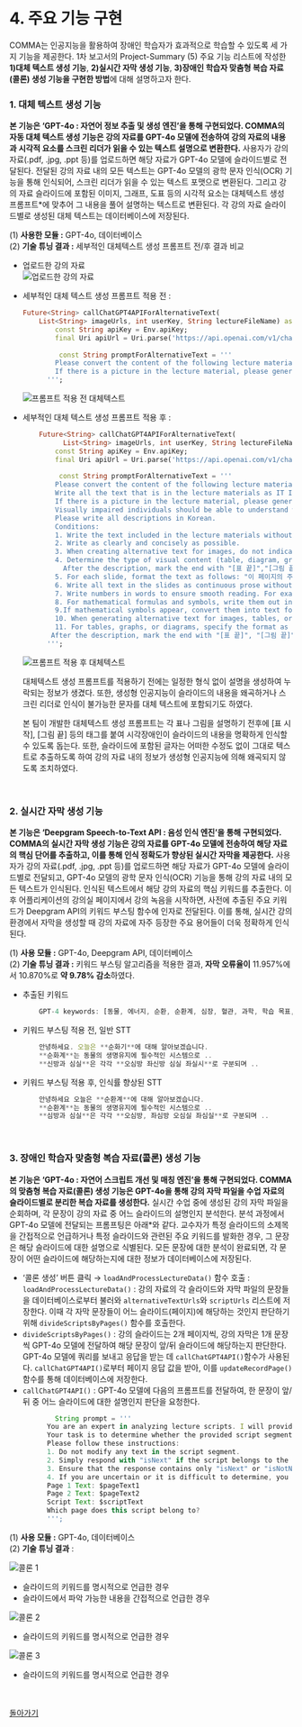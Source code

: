 # 4. 주요 기능 구현

COMMA는 인공지능을 활용하여 장애인 학습자가 효과적으로 학습할 수 있도록 세 가지 기능을 제공한다. 1차 보고서의 Project-Summary (5) 주요 기능 리스트에 작성한 **1)대체 텍스트 생성 기능**, **2)실시간 자막 생성 기능**, **3)장애인 학습자 맞춤형 복습 자료(콜론) 생성 기능을 구현한 방법**에 대해 설명하고자 한다.

### 1. 대체 텍스트 생성 기능

**본 기능은 ‘GPT-4o : 자연어 정보 추출 및 생성 엔진’을 통해 구현되었다. COMMA의 자동 대체 텍스트 생성 기능은 강의 자료를  GPT-4o 모델에 전송하여 강의 자료의 내용과 시각적 요소를 스크린 리더가 읽을 수 있는 텍스트 설명으로 변환한다.** 사용자가 강의 자료(.pdf, .jpg, .ppt 등)를 업로드하면 해당 자료가 GPT-4o 모델에 슬라이드별로 전달된다.  전달된 강의 자료 내의 모든 텍스트는 GPT-4o 모델의 광학 문자 인식(OCR) 기능을 통해 인식되어, 스크린 리더가 읽을 수 있는 텍스트 포맷으로 변환된다. 그리고 강의 자료 슬라이드에 포함된 이미지, 그래프, 도표 등의 시각적 요소는 대체텍스트 생성 프롬프트*에 맞추어 그 내용을 풀어 설명하는 텍스트로 변환된다. 각 강의 자료 슬라이드별로 생성된 대체 텍스트는 데이터베이스에 저장된다.

(1) **사용한 모듈 :** GPT-4o, 데이터베이스<br>
(2) **기술 튜닝 결과 :** 세부적인 대체텍스트 생성 프롬프트 전/후 결과 비교
- 업로드한 강의 자료    
    ![업로드한 강의 자료](./0_업로드한%20강의자료.png)
        
- 세부적인 대체 텍스트 생성 프롬프트 적용 전 : 
    ```dart
    Future<String> callChatGPT4APIForAlternativeText(
        List<String> imageUrls, int userKey, String lectureFileName) async {
            const String apiKey = Env.apiKey;
            final Uri apiUrl = Uri.parse('https://api.openai.com/v1/chat/completions');
        
             const String promptForAlternativeText = '''
            Please convert the content of the following lecture materials into text 
            If there is a picture in the lecture material, please generate a alternative text which describes about the picture.
          ''';
    ```
    ![프롬프트 적용 전 대체텍스트](./1_전%20대체.png)
        
- 세부적인 대체 텍스트 생성 프롬프트 적용 후 : 
    ```dart
        Future<String> callChatGPT4APIForAlternativeText(
              List<String> imageUrls, int userKey, String lectureFileName) async {
            const String apiKey = Env.apiKey;
            final Uri apiUrl = Uri.parse('https://api.openai.com/v1/chat/completions');
        
             const String promptForAlternativeText = '''
            Please convert the content of the following lecture materials into text so that visually impaired individuals can recognize it using a screen reader. 
            Write all the text that is in the lecture materials as IT IS, with any additional description or modification.
            If there is a picture in the lecture material, please generate a alternative text which describes about the picture.
            Visually impaired individuals should be able to understand where and what letters or pictures are located in the lecture materials through this text.
            Please write all descriptions in Korean.
            Conditions: 
            1. Write the text included in the lecture materials without any modifications. 
            2. Write as clearly and concisely as possible.
            3. When creating alternative text for images, do not indicate the position of the image. Instead, describe the image from top to bottom.
            4. Determine the type of visual content (table, diagram, graph, or other) and specify the format as [표], [그림], [그래프], etc., followed by the descriptive text.
              After the description, mark the end with "[표 끝]","[그림 끝]", "[그래프 끝]".
            5. For each slide, format the text as follows: "이 페이지의 주제는 ~~~입니다."
            6. Write all text in the slides as continuous prose without special characters that are hard to read aloud. This includes excluding emoticons, emojis, and other symbols that are difficult to read aloud.
            7. Write numbers in words to ensure smooth reading. For example, "12번" should be written as "열두번" and "23번째" as "스물세 번째".
            8. For mathematical formulas and symbols, write them out in text form so that they can be read aloud properly by a screen reader. This includes symbols like sigma, square root, alpha, beta, etc.
            9.If mathematical symbols appear, convert them into text form based on your judgment, ensuring that the symbols are not written as they are but transformed into readable text.
            10. When generating alternative text for images, tables, or graphs, ensure that the description provides enough detail for visually impaired individuals to fully understand the content. Include details such as the structure, data values, trends, and key information to help them grasp the meaning of the table or graph as clearly as possible.
            11. For tables, graphs, or diagrams, specify the format as [표], [그림], [그래프], etc., followed by the descriptive text. Ensure that the description is detailed enough so that the visually impaired can understand the content as if they were seeing the table or graph themselves. Use words to explain key insights, trends, or important data points in graphs or tables.
           After the description, mark the end with "[표 끝]", "[그림 끝]", "[그래프 끝]".
          ''';
    ```    
    ![프롬프트 적용 후 대체텍스트](./2_후%20대체.png)
        
    대체텍스트 생성 프롬프트를 적용하기 전에는 일정한 형식 없이 설명을 생성하여 누락되는 정보가 생겼다. 또한, 생성형 인공지능이 슬라이드의 내용을 왜곡하거나 스크린 리더로 인식이 불가능한 문자를 대체 텍스트에 포함되기도 하였다. 
        
    본 팀이 개발한 대체텍스트 생성 프롬프트는 각 표나 그림을 설명하기 전후에 [표 시작], [그림 끝] 등의 태그를 붙여 시각장애인이 슬라이드의 내용을 명확하게 인식할 수 있도록 돕는다. 또한, 슬라이드에 포함된 글자는 어떠한 수정도 없이 그대로 텍스트로 추출하도록 하여 강의 자료 내의 정보가 생성형 인공지능에 의해 왜곡되지 않도록 조치하였다. 
        
<br>

### 2. 실시간 자막 생성 기능

**본 기능은 ‘Deepgram Speech-to-Text API : 음성 인식 엔진’을 통해 구현되었다. COMMA의 실시간 자막 생성 기능은 강의 자료를 GPT-4o 모델에 전송하여 해당 자료의 핵심 단어를 추출하고, 이를 통해 인식 정확도가 향상된 실시간 자막을 제공한다.** 사용자가 강의 자료(.pdf, .jpg, .ppt 등)를 업로드하면 해당 자료가 GPT-4o 모델에 슬라이드별로 전달되고,  GPT-4o 모델의 광학 문자 인식(OCR) 기능을 통해 강의 자료 내의 모든 텍스트가 인식된다. 인식된 텍스트에서 해당 강의 자료의 핵심 키워드를 추출한다. 이후 어플리케이션의 강의실 페이지에서 강의 녹음을 시작하면, 사전에 추출된 주요 키워드가 Deepgram API의 키워드 부스팅 함수에 인자로 전달된다. 이를 통해, 실시간 강의 환경에서 자막을 생성할 때 강의 자료에 자주 등장한 주요 용어들이 더욱 정확하게 인식된다.  

(1) **사용 모듈 :** GPT-4o, Deepgram API, 데이터베이스<br>
(2) **기술 튜닝 결과 :** 키워드 부스팅 알고리즘을 적용한 결과, **자막 오류율이**  11.957%에서 10.870%로 **약 9.78% 감소**하였다.
- 추출된 키워드
    ```jsx
        GPT-4 keywords: [동물, 에너지, 순환, 순환계, 심장, 혈관, 과학, 학습 목표, 수업 열기, 교과 내용 이해하기, 확인 문제, 심장, 대정맥, 폐정맥, 심방, 심실, 대동맥, 동맥, 판막, 근육, 우심방, 좌심방, 우심실, 좌심실, 혈액, 산소, 이동 방향, 심장구조, 심장의 구조, 심방, 심실, 구분, 심실 벽, 두껍다, 심장, 혈액, 혈관, 동맥, 모세 혈관, 정맥, 혈관, 종류, 특성, 동맥, 모세 혈관, 정맥, 혈액, 흐름, 교과 내용 이해하기, 혈액, 산소, 노폐물, 정맥, 물질 교환, 영양소, 조직, 세포, 심장, 혈관, 탄력성, 굳곳, 흐르다, 직경, 주위, 얇다, 약하다]
     ```
- 키워드 부스팅 적용 전, 일반 STT
    ```jsx
        안녕하세요. 오늘은 **순화기**에 대해 알아보겠습니다.
        **순화계**는 동물의 생명유지에 필수적인 시스템으로 ..
        **신방과 심실**은 각각 **오심방 좌신방 심실 좌실시**로 구분되며 ..
    ```
        
- 키워드 부스팅 적용 후, 인식률 향상된 STT
    ```jsx
        안녕하세요 오늘은 **순환계**에 대해 알아보겠습니다. 
        **순환계**는 동물의 생명유지에 필수적인 시스템으로 ..
        **심방과 심실**은 각각 **오심방, 좌심방 오심실 좌심실**로 구분되며 ..
    ```

<br>        

### 3. 장애인 학습자 맞춤형 복습 자료(콜론) 생성 기능

**본 기능은 ‘GPT-4o : 자연어 스크립트 개선 및 매칭 엔진’을 통해 구현되었다. COMMA의 맞춤형 복습 자료(콜론) 생성 기능은 GPT-4o을 통해 강의 자막 파일을 수업 자료의 슬라이드별로 분리한 복습 자료를 생성한다.** 
실시간 수업 중에 생성된 강의 자막 파일을 순회하며, 각 문장이 강의 자료 중 어느 슬라이드의 설명인지 분석한다. 분석 과정에서 GPT-4o 모델에 전달되는 프롬프팅은 아래*와 같다. 교수자가 특정 슬라이드의 소제목을 간접적으로 언급하거나 특정 슬라이드와 관련된 주요 키워드를 발화한 경우, 그 문장은 해당 슬라이드에 대한 설명으로 식별된다. 모든 문장에 대한 분석이 완료되면, 각 문장이 어떤 슬라이드에 해당하는지에 대한 정보가 데이터베이스에 저장된다.
- ‘콜론 생성’ 버튼 클릭 → `loadAndProcessLectureData()` 함수 호출
    :  `loadAndProcessLectureData()` : 강의 자료의 각 슬라이드와 자막 파일의 문장들을 데이터베이스로부터 불러와 `alternativeTextUrls`와 `scriptUrls` 리스트에 저장한다. 이때 각 자막 문장들이 어느 슬라이드(페이지)에 해당하는 것인지 판단하기 위해 `divideScriptsByPages()` 함수를 호출한다.
- `divideScriptsByPages()` : 강의 슬라이드는 2개 페이지씩, 강의 자막은 1개 문장씩 GPT-4o 모델에 전달하여 해당 문장이 앞/뒤 슬라이드에 해당하는지 판단한다. GPT-4o 모델에 쿼리를 보내고 응답을 받는 데 `callChatGPT4API()`함수가 사용된다. `callChatGPT4API()`로부터 페이지 응답 값을 받아, 이를 `updateRecordPage()` 함수를 통해 데이터베이스에 저장한다.
- `callChatGPT4API()` :  GPT-4o 모델에 다음의 프롬프트를 전달하여, 한 문장이 앞/뒤 중 어느 슬라이드에 대한 설명인지 판단을 요청한다.<br>
    ```jsx
            String prompt = '''
          You are an expert in analyzing lecture scripts. I will provide you with the text of two consecutive lecture material pages and a script segment. 
          Your task is to determine whether the provided script segment belongs to the first or the second page of the lecture material.
          Please follow these instructions:
          1. Do not modify any text in the script segment.
          2. Simply respond with "isNext" if the script belongs to the second page, or "isNotNext" if it belongs to the first page.
          3. Ensure that the response contains only "isNext" or "isNotNext". Your response must be either "isNext" or "isNotNext" only, and no other responses are allowed.
          4. If you are uncertain or it is difficult to determine, you must respond with "isNotNext".
          Page 1 Text: $pageText1
          Page 2 Text: $pageText2
          Script Text: $scriptText
          Which page does this script belong to? 
          ''';
    ``` 

(1) **사용 모듈 :** GPT-4o, 데이터베이스 <br>
(2) **기술 튜닝 결과** : 
    
![콜론 1](./3_콜론사진.png)
- 슬라이드의 키워드를 명시적으로 언급한 경우
- 슬라이드에서 파악 가능한 내용을 간접적으로 언급한 경우
    
![콜론 2](./4_콜론사진.png)
- 슬라이드의 키워드를 명시적으로 언급한 경우
    
![콜론 3](./5_콜론사진.png)
- 슬라이드의 키워드를 명시적으로 언급한 경우

<br><br>[돌아가기](../01-따뜻한코끼리마리오-2차보고서-2024-11-06-v0.md#Project-Design%20&%20Implementation)<br>
